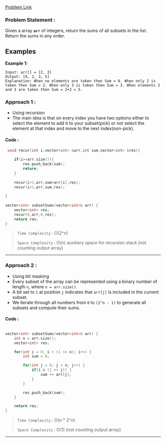 [Problem Link](https://www.geeksforgeeks.org/problems/subset-sums2234/1)
### Problem Statement : 

Given a array **`arr`** of integers, return the sums of all subsets in the list.  Return the sums in any order.
## Examples

**Example 1:**

```
Input: arr[] = [2, 3]
Output: [0, 2, 3, 5]
Explanation: When no elements are taken then Sum = 0. When only 2 is taken then Sum = 2. When only 3 is taken then Sum = 3. When elements 2 and 3 are taken then Sum = 2+3 = 5.
```

### Approach 1 :

- Using recursion
- The main idea is that on every index you have two options either to select the element to add it to your subset(pick) or not select the element at that index and move to the next index(non-pick).

#### Code :

``` cpp
 void recur(int i,vector<int> &arr,int sum,vector<int> &res){
        
	if(i>=arr.size()){
		res.push_back(sum);
		return;
	}
	
	recur(i+1,arr,sum+arr[i],res);
	recur(i+1,arr,sum,res);
	
}
  
vector<int> subsetSums(vector<int>& arr) {
	vector<int> res;
	recur(0,arr,0,res);
	return res;
}

```


> `Time Complexity` : O(2^n)
> 
> `Space Complexity` : O(n) auxiliary space for recursion stack (not counting output array)


---

### Approach 2 :

- Using bit masking
- Every subset of the array can be represented using a binary number of length `n`, where `n = arr.size()`.
- A bit set to `1` at position `j` indicates that `arr[j]` is included in the current subset.
- We iterate through all numbers from `0` to `(2^n - 1)` to generate all subsets and compute their sums.

#### Code :

``` cpp

vector<int> subsetSums(vector<int>& arr) {
    int n = arr.size();
    vector<int> res;

    for(int i = 0; i < (1 << n); i++) {
        int sum = 0;

        for(int j = 0; j < n; j++) {
            if(i & (1 << j)) {
                sum += arr[j];
            }
        }

        res.push_back(sum);
    }

    return res;
}

```

> `Time Complexity` : O(n * 2^n)
> 
> `Space Complexity` : O(1) (not counting output array)

---
